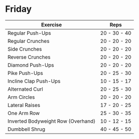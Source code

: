 # Friday

| Exercise				            		| Reps          |
|---------------------------------------------------------------|-------------------|
| Regular Push-Ups    				| 20 - 30 - 40 |
| Regular Crunches			          	| 20 - 20 - 20 |
| Side Crunches          				| 20 - 20 - 20 |
| Reverse Crunches			 		| 20 - 20 - 20 |
| Diamond Push-Ups					| 20 - 20 - 20 |
| Pike Push-Ups 					| 20 - 25 - 30 |
| Incline Clap Push-Ups 				| 10 - 15 - 17 |
| Alternated Curl					| 20 - 25 - 30 |
| Arm Circles	 					| 20 - 20 - 20 |
| Lateral Raises 					| 17 - 20 - 25 |
| One Arm Row				 		| 25 - 30 - 35 |
| Inverted Bodyweight Row (Overhand)  	| 10 - 12 - 15 |
| Dumbbell Shrug					| 40 - 45 - 50 |